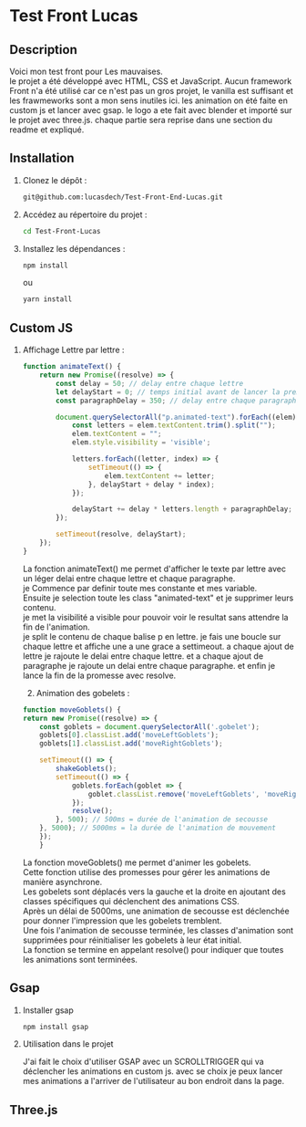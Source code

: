# Test Front Lucas

## Description

Voici mon test front pour Les mauvaises. <br>
le projet a été développé avec HTML, CSS et JavaScript.
Aucun framework Front n'a été utilisé car ce n'est pas un gros projet, le vanilla est suffisant et les frawmeworks sont a mon sens inutiles ici.
les animation on été faite en custom js et lancer avec gsap.
le logo a ete fait avec blender et importé sur le projet avec three.js.
chaque partie sera reprise dans une section du readme et expliqué.

## Installation

1. Clonez le dépôt :

    ```bash
    git@github.com:lucasdech/Test-Front-End-Lucas.git
    ```

2. Accédez au répertoire du projet :

    ```bash
    cd Test-Front-Lucas
    ```

3. Installez les dépendances :

    ```bash
    npm install
    ```

    ou

    ```bash
    yarn install
    ```

## Custom JS

1. Affichage Lettre par lettre :

    ```javascript
    function animateText() {
        return new Promise((resolve) => {
            const delay = 50; // delay entre chaque lettre
            let delayStart = 0; // temps initial avant de lancer la premiere lettre
            const paragraphDelay = 350; // delay entre chaque paragraphe

            document.querySelectorAll("p.animated-text").forEach((elem) => {
                const letters = elem.textContent.trim().split("");
                elem.textContent = "";
                elem.style.visibility = 'visible';

                letters.forEach((letter, index) => {
                    setTimeout(() => {
                        elem.textContent += letter;
                    }, delayStart + delay * index);
                });    

                delayStart += delay * letters.length + paragraphDelay;
            });

            setTimeout(resolve, delayStart);
        });
    }
    ```

    La fonction animateText() me permet d'afficher le texte par lettre avec un léger delai entre chaque lettre et chaque paragraphe. <br>
    je Commence par definir toute mes constante et mes variable. <br>
    Ensuite je selection toute les class "animated-text" et je supprimer leurs contenu. <br>
    je met la visibilité a visible pour pouvoir voir le resultat sans attendre la fin de l'animation. <br>
    je split le contenu de chaque balise p en lettre.
    je fais une boucle sur chaque lettre et affiche une a une grace a settimeout.
    a chaque ajout de lettre je rajoute le delai entre chaque lettre.
    et a chaque ajout de paragraphe je rajoute un delai entre chaque paragraphe.
    et enfin je lance la fin de la promesse avec resolve.


    2. Animation des gobelets :

    ```javascript
    function moveGoblets() {
    return new Promise((resolve) => {
        const goblets = document.querySelectorAll('.gobelet');
        goblets[0].classList.add('moveLeftGoblets');
        goblets[1].classList.add('moveRightGoblets');

        setTimeout(() => {
            shakeGoblets();
            setTimeout(() => {
                goblets.forEach(goblet => {
                    goblet.classList.remove('moveLeftGoblets', 'moveRightGoblets');
                });
                resolve();
            }, 500); // 500ms = durée de l'animation de secousse
        }, 5000); // 5000ms = la durée de l'animation de mouvement
        });
        }
    ```

    La fonction moveGoblets() me permet d'animer les gobelets. <br>
    Cette fonction utilise des promesses pour gérer les animations de manière asynchrone. <br>
    Les gobelets sont déplacés vers la gauche et la droite en ajoutant des classes spécifiques qui déclenchent des animations CSS. <br>
    Après un délai de 5000ms, une animation de secousse est déclenchée pour donner l'impression que les gobelets tremblent. <br>
    Une fois l'animation de secousse terminée, les classes d'animation sont supprimées pour réinitialiser les gobelets à leur état initial. <br>
    La fonction se termine en appelant resolve() pour indiquer que toutes les animations sont terminées.

## Gsap

1. Installer gsap

    ```bash
    npm install gsap
    ``` 
2. Utilisation dans le projet
    
    J'ai fait le choix d'utiliser GSAP avec un SCROLLTRIGGER qui va déclencher les animations en custom js.
    avec se choix je peux lancer mes animations a l'arriver de l'utilisateur au bon endroit dans la page.

## Three.js

